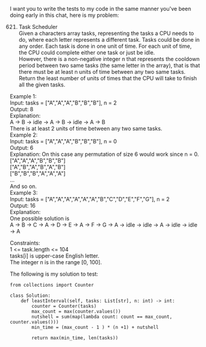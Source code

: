I want you to write the tests to my code in the same manner you've been doing early in this chat, here is my problem:

  621. Task Scheduler  
  Given a characters array tasks, representing the tasks a CPU needs to do, where each letter represents a different task. Tasks could be done in any order. Each task is done in one unit of time. For each unit of time, the CPU could complete either one task or just be idle.  
  However, there is a non-negative integer n that represents the cooldown period between two same tasks (the same letter in the array), that is that there must be at least n units of time between any two same tasks.  
  Return the least number of units of times that the CPU will take to finish all the given tasks.  
     
  Example 1:  
  Input: tasks = ["A","A","A","B","B","B"], n = 2  
  Output: 8  
  Explanation:   
  A -> B -> idle -> A -> B -> idle -> A -> B  
  There is at least 2 units of time between any two same tasks.  
  Example 2:  
  Input: tasks = ["A","A","A","B","B","B"], n = 0  
  Output: 6  
  Explanation: On this case any permutation of size 6 would work since n = 0.  
  ["A","A","A","B","B","B"]  
  ["A","B","A","B","A","B"]  
  ["B","B","B","A","A","A"]  
  ...  
  And so on.  
  Example 3:  
  Input: tasks = ["A","A","A","A","A","A","B","C","D","E","F","G"], n = 2  
  Output: 16  
  Explanation:   
  One possible solution is  
  A -> B -> C -> A -> D -> E -> A -> F -> G -> A -> idle -> idle -> A -> idle -> idle -> A  
     
  Constraints:  
  	1 <= task.length <= 104  
  	tasks[i] is upper-case English letter.  
  	The integer n is in the range [0, 100].  

The following is my solution to test:
```
from collections import Counter

class Solution:
    def leastInterval(self, tasks: List[str], n: int) -> int:
        counter = Counter(tasks)
        max_count = max(counter.values())
        nutshell = sum(map(lambda count: count == max_count, counter.values()))
        min_time = (max_count - 1 ) * (n +1) + nutshell
        
        return max(min_time, len(tasks))
```
